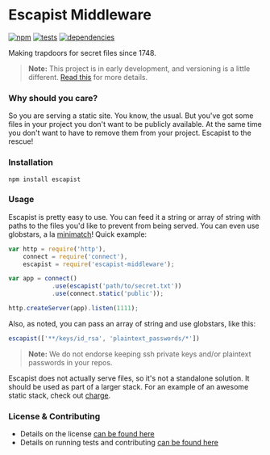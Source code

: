 # Escapist Middleware

[![npm](http://img.shields.io/npm/v/escapist.svg?style=flat)](https://badge.fury.io/js/escapist) [![tests](http://img.shields.io/travis/carrot/escapist/master.svg?style=flat)](https://travis-ci.org/carrot/escapist) [![dependencies](http://img.shields.io/gemnasium/carrot/escapist.svg?style=flat)](https://david-dm.org/carrot/escapist)

Making trapdoors for secret files since 1748.

> **Note:** This project is in early development, and versioning is a little different. [Read this](http://markup.im/#q4_cRZ1Q) for more details.

### Why should you care?

So you are serving a static site. You know, the usual. But you've got some files in your project you don't want to be publicly available. At the same time you don't want to have to remove them from your project. Escapist to the rescue!

### Installation

`npm install escapist`

### Usage

Escapist is pretty easy to use. You can feed it a string or array of string with paths to the files you'd like to prevent from being served. You can even use globstars, a la [minimatch](https://github.com/isaacs/minimatch)! Quick example:

```js
var http = require('http'),
    connect = require('connect'),
    escapist = require('escapist-middleware');

var app = connect()
            .use(escapist('path/to/secret.txt'))
            .use(connect.static('public'));

http.createServer(app).listen(1111);
```

Also, as noted, you can pass an array of string and use globstars, like this:

```js
escapist(['**/keys/id_rsa', 'plaintext_passwords/*'])
```

> **Note:** We do not endorse keeping ssh private keys and/or plaintext passwords in your repos.

Escapist does not actually serve files, so it's not a standalone solution. It should be used as part of a larger stack. For an example of an awesome static stack, check out [charge](https://github.com/carrot/charge).

### License & Contributing

- Details on the license [can be found here](LICENSE.md)
- Details on running tests and contributing [can be found here](contributing.md)
